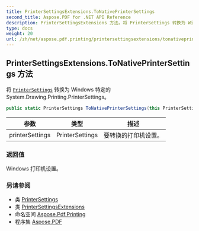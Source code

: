 ```yaml
---
title: PrinterSettingsExtensions.ToNativePrinterSettings
second_title: Aspose.PDF for .NET API Reference
description: PrinterSettingsExtensions 方法。将 PrinterSettings 转换为 Windows 特定的 System.Drawing.Printing.PrinterSettings
type: docs
weight: 20
url: /zh/net/aspose.pdf.printing/printersettingsextensions/tonativeprintersettings/
---
```

## PrinterSettingsExtensions.ToNativePrinterSettings 方法

将 [`PrinterSettings`](../../printersettings/) 转换为 Windows 特定的 System.Drawing.Printing.PrinterSettings。

```csharp
public static PrinterSettings ToNativePrinterSettings(this PrinterSettings printerSettings)
```

| 参数 | 类型 | 描述 |
| --- | --- | --- |
| printerSettings | PrinterSettings | 要转换的打印机设置。 |

### 返回值

Windows 打印机设置。

### 另请参阅

* 类 [PrinterSettings](../../printersettings/)
* 类 [PrinterSettingsExtensions](../)
* 命名空间 [Aspose.Pdf.Printing](../../../aspose.pdf.printing/)
* 程序集 [Aspose.PDF](../../../)
